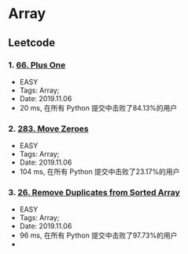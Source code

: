 # Array

## Leetcode
### 1. [66. Plus One](https://leetcode-cn.com/problems/plus-one/)
- EASY
- Tags: Array;
- Date: 2019.11.06
- 20 ms, 在所有 Python 提交中击败了84.13%的用户

### 2. [283. Move Zeroes](https://leetcode-cn.com/problems/move-zeroes/)
- EASY
- Tags: Array;
- Date: 2019.11.06
- 104 ms, 在所有 Python 提交中击败了23.17%的用户

### 3. [26. Remove Duplicates from Sorted Array](https://leetcode-cn.com/problems/remove-duplicates-from-sorted-array/)
- EASY
- Tags: Array;
- Date: 2019.11.06
- 96 ms, 在所有 Python 提交中击败了97.73%的用户
- 
